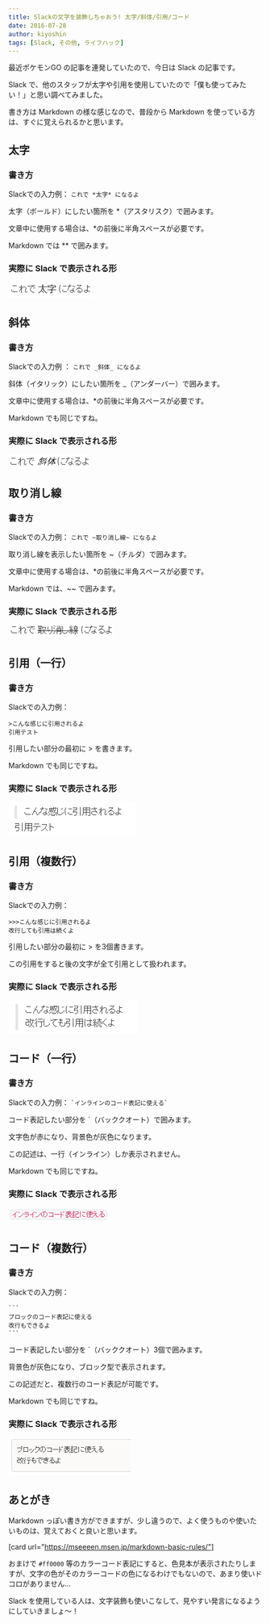 ```yaml
---
title: Slackの文字を装飾しちゃおう! 太字/斜体/引用/コード
date: 2016-07-28
author: kiyoshin
tags: [Slack, その他, ライフハック]
---
```


最近ポケモンGO の記事を連発していたので、今日は Slack の記事です。

Slack で、他のスタッフが太字や引用を使用していたので「僕も使ってみたい！」と思い調べてみました。

書き方は Markdown の様な感じなので、普段から Markdown を使っている方は、すぐに覚えられるかと思います。

## 太字
### 書き方
Slackでの入力例： `これで *太字* になるよ`

太字（ボールド）にしたい箇所を *（アスタリスク）で囲みます。

文章中に使用する場合は、*の前後に半角スペースが必要です。

Markdown では ** で囲みます。
### 実際に Slack で表示される形
<img src="images/slack-text-decoration-1.png" alt="太字">

## 斜体
### 書き方
Slackでの入力例 ： `これで _斜体_ になるよ`

斜体（イタリック）にしたい箇所を _（アンダーバー）で囲みます。

文章中に使用する場合は、*の前後に半角スペースが必要です。

Markdown でも同じですね。
### 実際に Slack で表示される形
<img src="images/slack-text-decoration-2.png" alt="斜体">

## 取り消し線
### 書き方
Slackでの入力例： `これで ~取り消し線~ になるよ`

取り消し線を表示したい箇所を ~（チルダ）で囲みます。

文章中に使用する場合は、*の前後に半角スペースが必要です。

Markdown では、~~ で囲みます。
### 実際に Slack で表示される形
<img src="images/slack-text-decoration-3.png" alt="取り消し線">

## 引用（一行）
### 書き方
Slackでの入力例： 
```
>こんな感じに引用されるよ
引用テスト
```
引用したい部分の最初に > を書きます。

Markdown でも同じですね。
### 実際に Slack で表示される形
<img src="images/slack-text-decoration-4.png" alt="一行引用">

## 引用（複数行）
### 書き方
Slackでの入力例： 
```
>>>こんな感じに引用されるよ
改行しても引用は続くよ
```

引用したい部分の最初に > を3個書きます。

この引用をすると後の文字が全て引用として扱われます。

### 実際に Slack で表示される形
<img src="images/slack-text-decoration-5.png" alt="複数行引用">

## コード（一行）
### 書き方
Slackでの入力例： `` `インラインのコード表記に使える` ``

コード表記したい部分を `（バッククオート）で囲みます。

文字色が赤になり、背景色が灰色になります。

この記述は、一行（インライン）しか表示されません。

Markdown でも同じですね。
### 実際に Slack で表示される形
<img src="images/slack-text-decoration-6.png" alt="インラインコード">

## コード（複数行）
### 書き方
Slackでの入力例： 
````
```
ブロックのコード表記に使える
改行もできるよ
```
````

コード表記したい部分を `（バッククオート）3個で囲みます。

背景色が灰色になり、ブロック型で表示されます。

この記述だと、複数行のコード表記が可能です。

Markdown でも同じですね。
### 実際に Slack で表示される形
<img src="images/slack-text-decoration-7.png" alt="インラインコード">

## あとがき
Markdown っぽい書き方ができますが、少し違うので、よく使うものや使いたいものは、覚えておくと良いと思います。

[card url="https://mseeeen.msen.jp/markdown-basic-rules/"]

おまけで `#ff0000` 等のカラーコード表記にすると、色見本が表示されたりしますが、文字の色がそのカラーコードの色になるわけでもないので、あまり使いドコロがありません…

Slack を使用している人は、文字装飾も使いこなして、見やすい発言になるようにしていきましょ～！
